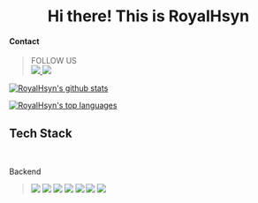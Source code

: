<h1 align="center">
Hi there! This is RoyalHsyn
</h1>

#### Contact

<blockquote>
FOLLOW US
<br>
    <a href="https://www.linkedin.com/in/royal-huseynov-034145278/"><img src="https://img.shields.io/badge/LinkedIn%23E4405F.svg?style=for-the-badge&logo=LinkedIn&logoColor=white">
  <a href="https://www.instagram.com/royalhsyn/"><img src="https://img.shields.io/badge/Instagram-%23E4405F.svg?style=for-the-badge&logo=Instagram&logoColor=white">
</blockquote>


<!---
<img src=""><a href=""><img src=""><a href=""><img src="">
--->

[![RoyalHsyn's github stats](https://github-readme-stats.vercel.app/api?username=royalhsyn&theme=blue-green)](https://github.com/anuraghazra/github-readme-stats)


[![RoyalHsyn's top languages](https://github-readme-stats.vercel.app/api/top-langs/?username=royalhsyn&theme=blue-green)](https://github.com/anuraghazra/github-readme-stats)



## Tech Stack
<br>
<p>Backend</p>

<blockquote>
<img src="https://img.shields.io/badge/java-%23ED8B00.svg?style=for-the-badge&logo=java&logoColor=white"> 
<img src="https://img.shields.io/badge/spring-%236DB33F.svg?style=for-the-badge&logo=spring&logoColor=white"> 
<img src="https://img.shields.io/badge/Spring_Boot-F2F4F9?style=for-the-badge&logo=spring-boot">
<img src="https://img.shields.io/badge/Apache%20Kafka-000?style=for-the-badge&logo=apachekafka"> 
<!-- <img src="https://img.shields.io/badge/redis-%23DD0031.svg?style=for-the-badge&logo=redis&logoColor=white">  -->
<!-- <img src="https://img.shields.io/badge/Socket.io-black?style=for-the-badge&logo=socket.io&badgeColor=010101">  -->
<img src="https://img.shields.io/badge/mysql-%2300f.svg?style=for-the-badge&logo=mysql&logoColor=white"> 
<!-- <img src="https://img.shields.io/badge/MongoDB-%234ea94b.svg?style=for-the-badge&logo=mongodb&logoColor=white">  -->
<img src="https://img.shields.io/badge/postgres-%23316192.svg?style=for-the-badge&logo=postgresql&logoColor=white"> 
<img src="https://img.shields.io/badge/kotlin-%237F52FF.svg?style=for-the-badge&logo=kotlin&logoColor=white"> 
<!-- <img src="https://img.shields.io/badge/AWS-%23FF9900.svg?style=for-the-badge&logo=amazon-aws&logoColor=white">  -->
</blockquote>



<!---
https://ileriayo.github.io/markdown-badges/
--->
